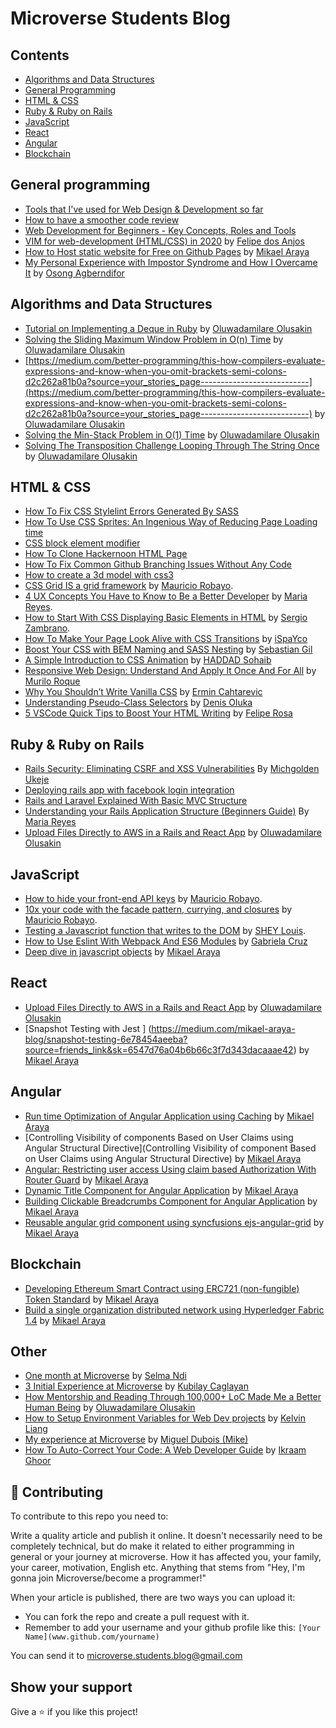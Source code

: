 # Microverse Students Blog

## Contents

- [Algorithms and Data Structures](#Algorithms-and-Data-Structures)
- [General Programming](#general-programming)
- [HTML & CSS](#html--css)
- [Ruby & Ruby on Rails](#ruby--ruby-on-rails)
- [JavaScript](#javascript)
- [React](#React)
- [Angular](#Angular)
- [Blockchain](#Blockchain)


## General programming

- [Tools that I've used for Web Design & Development so far](https://dev.to/juzqrios/tools-that-i-ve-used-for-web-design-development-so-far-2b5j)
- [How to have a smoother code review](https://medium.com/@kylelzk/how-to-have-a-smoother-code-review-cabb9c04bdd5)
- [Web Development for Beginners - Key Concepts, Roles and Tools](https://hackernoon.com/important-concepts-that-you-have-to-understand-to-become-a-web-developer-for-beginners-lj202gan)
- [VIM for web-development (HTML/CSS) in 2020](https://medium.com/@felipe.anjos/vim-for-web-development-html-css-in-2020-95576d9b21ad)
by [Felipe dos Anjos](https://github.com/fc-anjos)
- [How to Host static website for Free on Github Pages](https://medium.com/mikael-araya-blog/hosting-static-website-on-github-pages-for-free-570e90d6dabd?source=friends_link&sk=0242bdcd89240faae2bd7d9d7c81d223) by [Mikael Araya](https://github.com/mikearaya)
- [My Personal Experience with Impostor Syndrome and How I Overcame It](https://medium.com/@agberndifor7/my-personal-experience-with-impostor-syndrome-and-how-i-overcame-it-748ab5d351d0) by [Osong Agberndifor](https://github.com/OA7)

## Algorithms and Data Structures

- [Tutorial on Implementing a Deque in Ruby](https://medium.com/better-programming/implementing-a-deque-in-ruby-cf6e9bfd9c3c?source=your_stories_page---------------------------)
by [Oluwadamilare Olusakin](https://github.com/oluwadamilareolusakin)
- [Solving the Sliding Maximum Window Problem in O(n) Time](https://medium.com/better-programming/solving-the-sliding-maximum-window-problem-with-o-n-b43ea3dd871f?source=your_stories_page---------------------------)
by [Oluwadamilare Olusakin](https://github.com/oluwadamilareolusakin)
- [https://medium.com/better-programming/this-how-compilers-evaluate-expressions-and-know-when-you-omit-brackets-semi-colons-d2c262a81b0a?source=your_stories_page---------------------------](https://medium.com/better-programming/this-how-compilers-evaluate-expressions-and-know-when-you-omit-brackets-semi-colons-d2c262a81b0a?source=your_stories_page---------------------------)
by [Oluwadamilare Olusakin](https://github.com/oluwadamilareolusakin)
- [Solving the Min-Stack Problem in O(1) Time](https://medium.com/better-programming/solving-the-min-stack-problem-in-o-1-time-using-a-single-stack-in-ruby-626f65142927?source=your_stories_page---------------------------)
by [Oluwadamilare Olusakin](https://github.com/oluwadamilareolusakin)
- [Solving The Transposition Challenge Looping Through The String Once](https://medium.com/better-programming/solving-the-transposition-challenge-looping-through-the-string-once-9997b4f0c24?source=your_stories_page---------------------------)
by [Oluwadamilare Olusakin](https://github.com/oluwadamilareolusakin)


## HTML & CSS

- [How To Fix CSS Stylelint Errors Generated By SASS](https://medium.com/@phillipmusiime/css-errors-generated-by-sass-and-how-to-fix-them-dea556e7c2a)
- [How To Use CSS Sprites: An Ingenious Way of Reducing Page Loading time](https://hackernoon.com/how-to-use-css-sprites-an-ingenious-way-of-reducing-page-loading-time-c72u37yk)
- [CSS block element modifier](https://hackernoon.com/css-design-patternsblock-element-modifiers-qk9e36ut)
- [How To Clone Hackernoon HTML Page](https://hackernoon.com/how-to-clone-hackernoon-html-page-2akb325z)
- [How To Fix Common Github Branching Issues Without Any Code](https://medium.com/@kylelzk/how-to-fix-common-github-branching-issues-without-any-code-96059f5b820c)
- [How to create a 3d model with css3](https://medium.com/@annychuks07/how-to-create-a-3d-art-model-with-css3-555a7f0056ed)
- [CSS Grid IS a grid framework](https://blog.mauriciorobayo.com/css-grid-is-a-grid-framework-ck6jih6cy00u6dfs1vtev2kjl) by [Mauricio Robayo](https://github.com/MauricioRobayo).
- [4 UX Concepts You Have to Know to Be a Better Developer](https://hackernoon.com/4-ux-concepts-you-have-to-know-to-be-a-better-developer-oq1232kt) by [Maria Reyes](https://github.com/majovanilla).
- [How to Start With CSS Displaying Basic Elements in HTML](https://hackernoon.com/how-to-start-with-css-displaying-basic-elements-in-html-tz2t3y5j) by [Sergio Zambrano](https://github.com/sergiomauz).
- [How To Make Your Page Look Alive with CSS Transitions](https://hackernoon.com/how-to-make-your-page-look-alive-with-css-transitions-cz2f3yes) by [iSpaYco](https://twitter.com/iSpaYco)
- [Boost Your CSS with BEM Naming and SASS Nesting](https://hackernoon.com/boost-your-css-with-bem-naming-and-sass-nesting-3x5d3ywo) by [Sebastian Gil](https://github.com/sebGilR)
- [A Simple Introduction to CSS Animation](https://hackernoon.com/a-simple-introduction-to-css-animation-l72b325c) by [HADDAD Sohaib](https://github.com/HADDADSOHAIB)
- [Responsive Web Design: Understand And Apply It Once And For All](https://medium.com/@muriloengqui/responsive-web-design-understand-and-apply-it-once-and-for-all-2ffc1e01aa41) by [Murilo Roque](https://github.com/MuriloRoque)
- [Why You Shouldn’t Write Vanilla CSS](https://hackernoon.com/why-you-shouldnt-write-vanilla-v92333xn) by [Ermin Cahtarevic](https://github.com/ermin-cahtarevic)
- [Understanding Pseudo-Class Selectors](https://hackernoon.com/understanding-pseudo-class-selectors-mg443t89) by [Denis Oluka](https://github.com/OlukaDenis)
- [5 VSCode Quick Tips to Boost Your HTML Writing](https://hackernoon.com/5-vscode-quick-tips-to-boost-your-html-writing-uw943yx6) by [Felipe Rosa](https://github.com/flpfar)

## Ruby & Ruby on Rails

- [Rails Security: Eliminating CSRF and XSS Vulnerabilities](https://medium.com/@michgoldennathan17/rails-security-eliminating-csrf-and-xss-vulnerabilities-5c815faf9c8a) By [Michgolden Ukeje](https://github.com/mikenath223)
- [Deploying rails app with facebook login integration](https://medium.com/@web.markyn/creating-and-deploying-rails-application-with-facebook-login-integration-ceaad1025daf)
- [Rails and Laravel Explained With Basic MVC Structure](https://hackernoon.com/rails-and-laravel-explained-with-basic-mvc-b6222gal)
- [Understanding your Rails Application Structure (Beginners Guide)](https://hackernoon.com/understanding-your-rails-application-structure-r8w32xj) By [Maria Reyes](https://github.com/majovanilla)
- [Upload Files Directly to AWS in a Rails and React App](https://medium.com/better-programming/uploading-files-directly-to-aws-in-a-rails-react-app-9188f4eb6f7e) by [Oluwadamilare Olusakin](https://github.com/oluwadamilareolusakin)

## JavaScript

- [How to hide your front-end API keys](https://blog.mauriciorobayo.com/how-to-hide-your-front-end-api-keys-ck6jqvll900y3dfs11u3x96tn) by [Mauricio Robayo](https://github.com/MauricioRobayo).
- [10x your code with the facade pattern, currying, and closures](https://blog.mauriciorobayo.com/10x-your-code-with-the-facade-pattern-currying-and-closures-ck6k04als010ndfs1jg6gg5jo) by [Mauricio Robayo](https://github.com/MauricioRobayo).
- [Testing a Javascript function that writes to the DOM](https://medium.com/@shloch2007/testing-a-javascript-function-that-writes-to-the-dom-cfcba46a7c12) by [SHEY Louis](https://github.com/shloch).
- [How to Use Eslint With Webpack And ES6 Modules](https://hackernoon.com/how-to-use-eslint-with-webpack-and-es6-modules-sr4r3y6x) by [Gabriela Cruz](https://github.com/ViriCruz/)
- [Deep dive in javascript objects](https://medium.com/mikael-araya-blog/javascript-objects-f8e8f07c1235?source=friends_link&sk=1394e75a26ef4c703153b9eed68bc966) by [Mikael Araya](https://github.com/mikearaya)

## React
- [Upload Files Directly to AWS in a Rails and React App](https://medium.com/better-programming/uploading-files-directly-to-aws-in-a-rails-react-app-9188f4eb6f7e) by [Oluwadamilare Olusakin](https://github.com/oluwadamilareolusakin)
- [Snapshot Testing with Jest ] (https://medium.com/mikael-araya-blog/snapshot-testing-6e78454aeeba?source=friends_link&sk=6547d76a04b6b66c3f7d343dacaaae42) by [Mikael Araya](https://github.com/mikearaya)

## Angular
- [Run time Optimization of Angular Application using Caching](https://medium.com/mikael-araya-blog/run-time-optimization-of-angular-application-using-caching-9f1fab73c541?source=friends_link&sk=dd2cd5724a364606a270e11a4d70872f) by [Mikael Araya](https://github.com/mikearaya)
- [Controlling Visibility of components Based on User Claims using Angular Structural Directive](Controlling Visibility of component Based on User Claims using Angular Structural Directive) by [Mikael Araya](https://github.com/mikearaya)
- [Angular: Restricting user access Using claim based Authorization With Router Guard](https://medium.com/mikael-araya-blog/angular-restricting-user-access-using-claim-based-authorization-with-router-guard-844184f3a029?source=friends_link&sk=7518fed27e46d98d52023ba1097e24c2) by [Mikael Araya](https://github.com/mikearaya)
- [Dynamic Title Component for Angular Application](https://medium.com/mikael-araya-blog/custom-title-component-for-angular-application-ec4b415e0a66?source=friends_link&sk=b120e5112df19c72097426a6658c88a9) by [Mikael Araya](https://github.com/mikearaya)
- [Building Clickable Breadcrumbs Component for Angular Application](https://medium.com/mikael-araya-blog/building-clickable-breadcrumbs-component-for-angular-application-584496378215?source=friends_link&sk=4860946a2be59f4640ff0a832f87e0bb) by [Mikael Araya](https://github.com/mikearaya)
- [Reusable angular grid component using syncfusions ejs-angular-grid](https://medium.com/mikael-araya-blog/reusable-angular-grid-component-using-syncfusions-ejs-angular-grid-d1d2ecca7f99?source=friends_link&sk=8934d7333f63c25aad92d1e9218dc3c3) by [Mikael Araya](https://github.com/mikearaya)

## Blockchain
- [Developing Ethereum Smart Contract using ERC721 (non-fungible) Token Standard](https://medium.com/mikael-araya-blog/developing-ethereum-smart-contract-using-erc721-non-fungible-token-standard-86f3974a631d?source=friends_link&sk=545065881374ab03fc0688ea8a19343a) by [Mikael Araya](https://github.com/mikearaya)
- [Build a single organization distributed network using Hyperledger Fabric 1.4](https://medium.com/mikael-araya-blog/build-a-single-organization-distributed-network-using-hyperledger-fabric-1-4-x-cb1122728854?source=friends_link&sk=334b8aaafcaccdb6d9eea31238feb8eb) by [Mikael Araya](https://github.com/mikearaya)


## Other

- [One month at Microverse](https://hackernoon.com/one-month-at-microverse-je5d37k1) by [Selma Ndi](https://github.com/Datagirlcmr)
- [3 Initial Experience at Microverse](https://medium.com/@kblycaglayan/3-initial-experience-at-microverse-20d22354be2e) by [Kubilay Caglayan](https://github.com/kblycaglayan)
- [How Mentorship and Reading Through 100,000+ LoC Made Me a Better Human Being](https://hackernoon.com/how-mentorship-and-reading-through-100000-loc-made-me-a-better-human-being-dnx36vl) by [Oluwadamilare Olusakin](https://github.com/oluwadamilareolusakin)
- [How to Setup Environment Variables for Web Dev projects](http://bit.ly/2v0FMQm) by [Kelvin Liang](https://github.com/kelvin8773)
- [My experience at Microverse](https://medium.com/@migueldp4/my-experience-at-microverse-d464fd4cb431) by [Miguel Dubois (Mike)](https://github.com/migueldp4)
- [How To Auto-Correct Your Code: A Web Developer Guide](https://hackernoon.com/how-to-auto-correct-your-code-a-web-developer-guide-f12y32vn) by [Ikraam Ghoor](https://github.com/ikraamg)

## 🤝 Contributing

To contribute to this repo you need to:

Write a quality article and publish it online. It doesn't necessarily need to be completely technical, but do make it related to either programming in general or your journey at microverse. How it has affected you, your family, your career, motivation, English etc. Anything that stems from "Hey, I'm gonna join Microverse/become a programmer!"

When your article is published, there are two ways you can upload it:

- You can fork the repo and create a pull request with it.
- Remember to add your username and your github profile like this: `[Your Name](www.github.com/yourname)`



You can send it to microverse.students.blog@gmail.com



## Show your support

Give a ⭐️ if you like this project!
